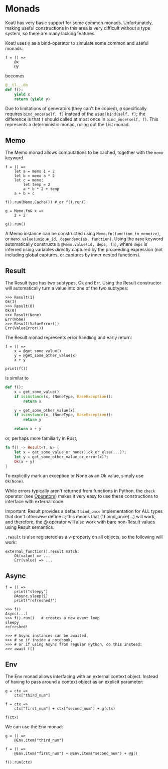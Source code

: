 # Monads

Koatl has very basic support for some common monads.
Unfortunately, making useful constructions in this area is very difficult without a type system, so there are many lacking features.

Koatl uses `@` as a bind-operator to simulate some common and useful monads:

```koatl
f = () =>
    @x
    @y
```

becomes

```python
@__tl__.do
def f():
    yield x
    return (yield y)
```

Due to limitations of generators (they can't be copied), `@` specifically requires `bind_once(self, f)` instead of the usual `bind(self, f)`;
the difference is that `f` should called at most once in `bind_once(self, f)`.
This represents a deterministic monad, ruling out the List monad.

## Memo

The Memo monad allows computations to be cached, together with the `memo` keyword.

```koatl
f = () =>
    let a = memo 1 + 2
    let b = memo a * 2
    let c = memo:
        let temp = 2
        a * b * 2 + temp
    a + b + c

f().run(Memo.Cache()) # or f().run()

g = Memo.fn& x =>
    2 + 2

g().run()
```

A Memo instance can be constructed using `Memo.fn(function_to_memoize)`, or `Memo.value(unique_id, dependencies, function)`.
Using the `memo` keyword automatically constructs a `@Memo.value(id, deps, fn)`, where `deps` is inferred using variables _directly_ captured by the proceeding expression (not including global captures, or captures by inner nested functions).

## Result

The Result type has two subtypes, Ok and Err. Using the Result constructor will automatically turn a value into one of the two subtypes:

```koatl
>>> Result(1)
Ok(1)
>>> Result(0)
Ok(0)
>>> Result(None)
Err(None)
>>> Result(ValueError())
Err(ValueError())
```

The Result monad represents error handling and early return:

```koatl
f = () =>
    x = @get_some_value()
    y = @get_some_other_value(x)
    x + y

print(f())
```

is similar to

```python
def f():
    x = get_some_value()
    if isinstance(x, (NoneType, BaseException)):
        return x

    y = get_some_other_value(x)
    if isinstance(x, (NoneType, BaseException)):
        return y

    return x + y
```

or, perhaps more familiarly in Rust,

```rust
fn f() -> Result<T, E> {
    let x = get_some_value_or_none().ok_or_else(...)?;
    let y = get_some_other_value_or_error(x)?;
    Ok(x + y)
}
```

To explicitly mark an exception or None as an Ok value, simply use `Ok(None)`.

While errors typically aren't returned from functions in Python, the `check` operator (see [Operators](operators)) makes it very easy to use these constructions to interface with external code.

Important: Result provides a default `bind_once` implementation for ALL types that don't otherwise define it;
this means that (1).bind_once(...) will work, and therefore, the @ operator will also work with bare non-Result values using Result semantics.

`.result` is also registered as a v-property on all objects, so the following will work:

```koatl
external_function().result match:
    Ok(value) => ...
    Err(value) => ...
```

## Async

```koatl
f = () =>
    print("sleepy")
    @Async.sleep(1)
    print("refreshed!")

>>> f()
Async(...)
>>> f().run()   # creates a new event loop
sleepy
refreshed!

>>> # Async instances can be awaited,
>>> # so if inside a notebook,
>>> # or if using Async from regular Python, do this instead:
>>> await f()
```

## Env

The Env monad allows interfacing with an external context object.
Instead of having to pass around a context object as an explicit parameter:

```koatl
g = ctx =>
    ctx["third_num"]

f = ctx =>
    ctx["first_num"] + ctx["second_num"] + g(ctx)

f(ctx)
```

We can use the Env monad:

```koatl
g = () =>
    @Env.item("third_num")

f = () =>
    @Env.item("first_num") + @Env.item("second_num") + @g()

f().run(ctx)
```
